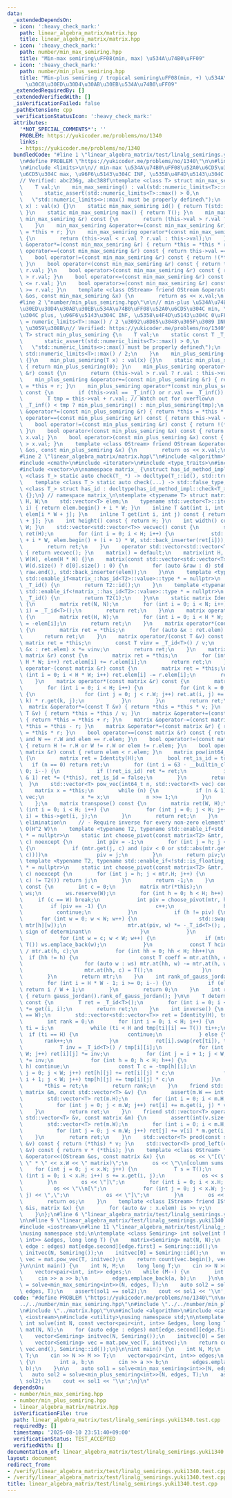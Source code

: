 ```yaml
---
data:
  _extendedDependsOn:
  - icon: ':heavy_check_mark:'
    path: linear_algebra_matrix/matrix.hpp
    title: linear_algebra_matrix/matrix.hpp
  - icon: ':heavy_check_mark:'
    path: number/min_max_semiring.hpp
    title: "Min-max semiring\uFF08(min, max) \u534A\u74B0\uFF09"
  - icon: ':heavy_check_mark:'
    path: number/min_plus_semiring.hpp
    title: "Min-plus semiring / tropical semiring\uFF08(min, +) \u534A\u74B0\u30FB\
      \u30C8\u30ED\u30D4\u30AB\u30EB\u534A\u74B0\uFF09"
  _extendedRequiredBy: []
  _extendedVerifiedWith: []
  _isVerificationFailed: false
  _pathExtension: cpp
  _verificationStatusIcon: ':heavy_check_mark:'
  attributes:
    '*NOT_SPECIAL_COMMENTS*': ''
    PROBLEM: https://yukicoder.me/problems/no/1340
    links:
    - https://yukicoder.me/problems/no/1340
  bundledCode: "#line 1 \"linear_algebra_matrix/test/linalg_semirings.yuki1340.test.cpp\"\
    \n#define PROBLEM \"https://yukicoder.me/problems/no/1340\"\n\n#line 2 \"number/min_max_semiring.hpp\"\
    \n#include <limits>\n\n// min-max \u534A\u74B0\uFF08\u52A0\u6CD5\u304C min, \u4E57\
    \u6CD5\u304C max, \u96F6\u5143\u304C INF, \u5358\u4F4D\u5143\u304C -INF\uFF09\n\
    // Verified: abc236g, abc388f\ntemplate <class T> struct min_max_semiring {\n\
    \    T val;\n    min_max_semiring() : val(std::numeric_limits<T>::max()) {\n \
    \       static_assert(std::numeric_limits<T>::max() > 0,\n                   \
    \   \"std::numeric_limits<>::max() must be properly defined\");\n    }\n    min_max_semiring(T\
    \ x) : val(x) {}\n    static min_max_semiring id() { return T(std::numeric_limits<T>::min());\
    \ }\n    static min_max_semiring max() { return T(); }\n    min_max_semiring operator+(const\
    \ min_max_semiring &r) const {\n        return (this->val > r.val ? r.val : this->val);\n\
    \    }\n    min_max_semiring &operator+=(const min_max_semiring &r) { return *this\
    \ = *this + r; }\n    min_max_semiring operator*(const min_max_semiring &r) const\
    \ {\n        return (this->val < r.val ? r.val : this->val);\n    }\n    min_max_semiring\
    \ &operator*=(const min_max_semiring &r) { return *this = *this * r; }\n    bool\
    \ operator==(const min_max_semiring &r) const { return this->val == r.val; }\n\
    \    bool operator!=(const min_max_semiring &r) const { return !(*this == r);\
    \ }\n    bool operator<(const min_max_semiring &r) const { return this->val <\
    \ r.val; }\n    bool operator>(const min_max_semiring &r) const { return this->val\
    \ > r.val; }\n    bool operator<=(const min_max_semiring &r) const { return this->val\
    \ <= r.val; }\n    bool operator>=(const min_max_semiring &r) const { return this->val\
    \ >= r.val; }\n    template <class OStream> friend OStream &operator<<(OStream\
    \ &os, const min_max_semiring &x) {\n        return os << x.val;\n    }\n};\n\
    #line 2 \"number/min_plus_semiring.hpp\"\n\n// min-plus \u534A\u74B0\u30FB\u30C8\
    \u30ED\u30D4\u30AB\u30EB\u534A\u74B0\uFF08\u52A0\u6CD5\u304C min, \u4E57\u6CD5\
    \u304C plus, \u96F6\u5143\u304C INF, \u5358\u4F4D\u5143\u304C 0\uFF09\n// INF\
    \ = numeric_limits<T>::max() / 2 \u3092\u8D85\u3048\u305F\u3089 INF \u306B clamp\
    \ \u3059\u308B\n// Verified: https://yukicoder.me/problems/no/1340\ntemplate <class\
    \ T> struct min_plus_semiring {\n    T val;\n    static const T _T_inf() {\n \
    \       static_assert(std::numeric_limits<T>::max() > 0,\n                   \
    \   \"std::numeric_limits<>::max() must be properly defined\");\n        return\
    \ std::numeric_limits<T>::max() / 2;\n    }\n    min_plus_semiring() : val(_T_inf())\
    \ {}\n    min_plus_semiring(T x) : val(x) {}\n    static min_plus_semiring id()\
    \ { return min_plus_semiring(0); }\n    min_plus_semiring operator+(const min_plus_semiring\
    \ &r) const {\n        return (this->val > r.val ? r.val : this->val);\n    }\n\
    \    min_plus_semiring &operator+=(const min_plus_semiring &r) { return *this\
    \ = *this + r; }\n    min_plus_semiring operator*(const min_plus_semiring &r)\
    \ const {\n        if (this->val == _T_inf() or r.val == _T_inf()) return min_plus_semiring();\n\
    \        T tmp = this->val + r.val; // Watch out for overflow\n        return\
    \ _T_inf() < tmp ? min_plus_semiring() : min_plus_semiring(tmp);\n    }\n    min_plus_semiring\
    \ &operator*=(const min_plus_semiring &r) { return *this = *this * r; }\n    bool\
    \ operator==(const min_plus_semiring &r) const { return this->val == r.val; }\n\
    \    bool operator!=(const min_plus_semiring &r) const { return !(*this == r);\
    \ }\n    bool operator<(const min_plus_semiring &x) const { return this->val <\
    \ x.val; }\n    bool operator>(const min_plus_semiring &x) const { return this->val\
    \ > x.val; }\n    template <class OStream> friend OStream &operator<<(OStream\
    \ &os, const min_plus_semiring &x) {\n        return os << x.val;\n    }\n};\n\
    #line 2 \"linear_algebra_matrix/matrix.hpp\"\n#include <algorithm>\n#include <cassert>\n\
    #include <cmath>\n#include <iterator>\n#include <type_traits>\n#include <utility>\n\
    #include <vector>\n\nnamespace matrix_ {\nstruct has_id_method_impl {\n    template\
    \ <class T_> static auto check(T_ *) -> decltype(T_::id(), std::true_type());\n\
    \    template <class T_> static auto check(...) -> std::false_type;\n};\ntemplate\
    \ <class T_> struct has_id : decltype(has_id_method_impl::check<T_>(nullptr))\
    \ {};\n} // namespace matrix_\n\ntemplate <typename T> struct matrix {\n    int\
    \ H, W;\n    std::vector<T> elem;\n    typename std::vector<T>::iterator operator[](int\
    \ i) { return elem.begin() + i * W; }\n    inline T &at(int i, int j) { return\
    \ elem[i * W + j]; }\n    inline T get(int i, int j) const { return elem[i * W\
    \ + j]; }\n    int height() const { return H; }\n    int width() const { return\
    \ W; }\n    std::vector<std::vector<T>> vecvec() const {\n        std::vector<std::vector<T>>\
    \ ret(H);\n        for (int i = 0; i < H; i++) {\n            std::copy(elem.begin()\
    \ + i * W, elem.begin() + (i + 1) * W, std::back_inserter(ret[i]));\n        }\n\
    \        return ret;\n    }\n    operator std::vector<std::vector<T>>() const\
    \ { return vecvec(); }\n    matrix() = default;\n    matrix(int H, int W) : H(H),\
    \ W(W), elem(H * W) {}\n    matrix(const std::vector<std::vector<T>> &d) : H(d.size()),\
    \ W(d.size() ? d[0].size() : 0) {\n        for (auto &raw : d) std::copy(raw.begin(),\
    \ raw.end(), std::back_inserter(elem));\n    }\n\n    template <typename T2, typename\
    \ std::enable_if<matrix_::has_id<T2>::value>::type * = nullptr>\n    static T2\
    \ _T_id() {\n        return T2::id();\n    }\n    template <typename T2, typename\
    \ std::enable_if<!matrix_::has_id<T2>::value>::type * = nullptr>\n    static T2\
    \ _T_id() {\n        return T2(1);\n    }\n\n    static matrix Identity(int N)\
    \ {\n        matrix ret(N, N);\n        for (int i = 0; i < N; i++) ret.at(i,\
    \ i) = _T_id<T>();\n        return ret;\n    }\n\n    matrix operator-() const\
    \ {\n        matrix ret(H, W);\n        for (int i = 0; i < H * W; i++) ret.elem[i]\
    \ = -elem[i];\n        return ret;\n    }\n    matrix operator*(const T &v) const\
    \ {\n        matrix ret = *this;\n        for (auto &x : ret.elem) x *= v;\n \
    \       return ret;\n    }\n    matrix operator/(const T &v) const {\n       \
    \ matrix ret = *this;\n        const T vinv = _T_id<T>() / v;\n        for (auto\
    \ &x : ret.elem) x *= vinv;\n        return ret;\n    }\n    matrix operator+(const\
    \ matrix &r) const {\n        matrix ret = *this;\n        for (int i = 0; i <\
    \ H * W; i++) ret.elem[i] += r.elem[i];\n        return ret;\n    }\n    matrix\
    \ operator-(const matrix &r) const {\n        matrix ret = *this;\n        for\
    \ (int i = 0; i < H * W; i++) ret.elem[i] -= r.elem[i];\n        return ret;\n\
    \    }\n    matrix operator*(const matrix &r) const {\n        matrix ret(H, r.W);\n\
    \        for (int i = 0; i < H; i++) {\n            for (int k = 0; k < W; k++)\
    \ {\n                for (int j = 0; j < r.W; j++) ret.at(i, j) += this->get(i,\
    \ k) * r.get(k, j);\n            }\n        }\n        return ret;\n    }\n  \
    \  matrix &operator*=(const T &v) { return *this = *this * v; }\n    matrix &operator/=(const\
    \ T &v) { return *this = *this / v; }\n    matrix &operator+=(const matrix &r)\
    \ { return *this = *this + r; }\n    matrix &operator-=(const matrix &r) { return\
    \ *this = *this - r; }\n    matrix &operator*=(const matrix &r) { return *this\
    \ = *this * r; }\n    bool operator==(const matrix &r) const { return H == r.H\
    \ and W == r.W and elem == r.elem; }\n    bool operator!=(const matrix &r) const\
    \ { return H != r.H or W != r.W or elem != r.elem; }\n    bool operator<(const\
    \ matrix &r) const { return elem < r.elem; }\n    matrix pow(int64_t n) const\
    \ {\n        matrix ret = Identity(H);\n        bool ret_is_id = true;\n     \
    \   if (n == 0) return ret;\n        for (int i = 63 - __builtin_clzll(n); i >=\
    \ 0; i--) {\n            if (!ret_is_id) ret *= ret;\n            if ((n >> i)\
    \ & 1) ret *= (*this), ret_is_id = false;\n        }\n        return ret;\n  \
    \  }\n    std::vector<T> pow_vec(int64_t n, std::vector<T> vec) const {\n    \
    \    matrix x = *this;\n        while (n) {\n            if (n & 1) vec = x *\
    \ vec;\n            x *= x;\n            n >>= 1;\n        }\n        return vec;\n\
    \    };\n    matrix transpose() const {\n        matrix ret(W, H);\n        for\
    \ (int i = 0; i < H; i++) {\n            for (int j = 0; j < W; j++) ret.at(j,\
    \ i) = this->get(i, j);\n        }\n        return ret;\n    }\n    // Gauss-Jordan\
    \ elimination\n    // - Require inverse for every non-zero element\n    // - Complexity:\
    \ O(H^2 W)\n    template <typename T2, typename std::enable_if<std::is_floating_point<T2>::value>::type\
    \ * = nullptr>\n    static int choose_pivot(const matrix<T2> &mtr, int h, int\
    \ c) noexcept {\n        int piv = -1;\n        for (int j = h; j < mtr.H; j++)\
    \ {\n            if (mtr.get(j, c) and (piv < 0 or std::abs(mtr.get(j, c)) > std::abs(mtr.get(piv,\
    \ c))))\n                piv = j;\n        }\n        return piv;\n    }\n   \
    \ template <typename T2, typename std::enable_if<!std::is_floating_point<T2>::value>::type\
    \ * = nullptr>\n    static int choose_pivot(const matrix<T2> &mtr, int h, int\
    \ c) noexcept {\n        for (int j = h; j < mtr.H; j++) {\n            if (mtr.get(j,\
    \ c) != T2()) return j;\n        }\n        return -1;\n    }\n    matrix gauss_jordan()\
    \ const {\n        int c = 0;\n        matrix mtr(*this);\n        std::vector<int>\
    \ ws;\n        ws.reserve(W);\n        for (int h = 0; h < H; h++) {\n       \
    \     if (c == W) break;\n            int piv = choose_pivot(mtr, h, c);\n   \
    \         if (piv == -1) {\n                c++;\n                h--;\n     \
    \           continue;\n            }\n            if (h != piv) {\n          \
    \      for (int w = 0; w < W; w++) {\n                    std::swap(mtr[piv][w],\
    \ mtr[h][w]);\n                    mtr.at(piv, w) *= -_T_id<T>(); // To preserve\
    \ sign of determinant\n                }\n            }\n            ws.clear();\n\
    \            for (int w = c; w < W; w++) {\n                if (mtr.at(h, w) !=\
    \ T()) ws.emplace_back(w);\n            }\n            const T hcinv = _T_id<T>()\
    \ / mtr.at(h, c);\n            for (int hh = 0; hh < H; hh++)\n              \
    \  if (hh != h) {\n                    const T coeff = mtr.at(hh, c) * hcinv;\n\
    \                    for (auto w : ws) mtr.at(hh, w) -= mtr.at(h, w) * coeff;\n\
    \                    mtr.at(hh, c) = T();\n                }\n            c++;\n\
    \        }\n        return mtr;\n    }\n    int rank_of_gauss_jordan() const {\n\
    \        for (int i = H * W - 1; i >= 0; i--) {\n            if (elem[i] != T{})\
    \ return i / W + 1;\n        }\n        return 0;\n    }\n    int rank() const\
    \ { return gauss_jordan().rank_of_gauss_jordan(); }\n\n    T determinant_of_upper_triangle()\
    \ const {\n        T ret = _T_id<T>();\n        for (int i = 0; i < H; i++) ret\
    \ *= get(i, i);\n        return ret;\n    }\n    int inverse() {\n        assert(H\
    \ == W);\n        std::vector<std::vector<T>> ret = Identity(H), tmp = *this;\n\
    \        int rank = 0;\n        for (int i = 0; i < H; i++) {\n            int\
    \ ti = i;\n            while (ti < H and tmp[ti][i] == T()) ti++;\n          \
    \  if (ti == H) {\n                continue;\n            } else {\n         \
    \       rank++;\n            }\n            ret[i].swap(ret[ti]), tmp[i].swap(tmp[ti]);\n\
    \            T inv = _T_id<T>() / tmp[i][i];\n            for (int j = 0; j <\
    \ W; j++) ret[i][j] *= inv;\n            for (int j = i + 1; j < W; j++) tmp[i][j]\
    \ *= inv;\n            for (int h = 0; h < H; h++) {\n                if (i ==\
    \ h) continue;\n                const T c = -tmp[h][i];\n                for (int\
    \ j = 0; j < W; j++) ret[h][j] += ret[i][j] * c;\n                for (int j =\
    \ i + 1; j < W; j++) tmp[h][j] += tmp[i][j] * c;\n            }\n        }\n \
    \       *this = ret;\n        return rank;\n    }\n    friend std::vector<T> operator*(const\
    \ matrix &m, const std::vector<T> &v) {\n        assert(m.W == int(v.size()));\n\
    \        std::vector<T> ret(m.H);\n        for (int i = 0; i < m.H; i++) {\n \
    \           for (int j = 0; j < m.W; j++) ret[i] += m.get(i, j) * v[j];\n    \
    \    }\n        return ret;\n    }\n    friend std::vector<T> operator*(const\
    \ std::vector<T> &v, const matrix &m) {\n        assert(int(v.size()) == m.H);\n\
    \        std::vector<T> ret(m.W);\n        for (int i = 0; i < m.H; i++) {\n \
    \           for (int j = 0; j < m.W; j++) ret[j] += v[i] * m.get(i, j);\n    \
    \    }\n        return ret;\n    }\n    std::vector<T> prod(const std::vector<T>\
    \ &v) const { return (*this) * v; }\n    std::vector<T> prod_left(const std::vector<T>\
    \ &v) const { return v * (*this); }\n    template <class OStream> friend OStream\
    \ &operator<<(OStream &os, const matrix &x) {\n        os << \"[(\" << x.H <<\
    \ \" * \" << x.W << \" matrix)\";\n        os << \"\\n[column sums: \";\n    \
    \    for (int j = 0; j < x.W; j++) {\n            T s = T();\n            for\
    \ (int i = 0; i < x.H; i++) s += x.get(i, j);\n            os << s << \",\";\n\
    \        }\n        os << \"]\";\n        for (int i = 0; i < x.H; i++) {\n  \
    \          os << \"\\n[\";\n            for (int j = 0; j < x.W; j++) os << x.get(i,\
    \ j) << \",\";\n            os << \"]\";\n        }\n        os << \"]\\n\";\n\
    \        return os;\n    }\n    template <class IStream> friend IStream &operator>>(IStream\
    \ &is, matrix &x) {\n        for (auto &v : x.elem) is >> v;\n        return is;\n\
    \    }\n};\n#line 6 \"linear_algebra_matrix/test/linalg_semirings.yuki1340.test.cpp\"\
    \n\n#line 9 \"linear_algebra_matrix/test/linalg_semirings.yuki1340.test.cpp\"\n\
    #include <iostream>\n#line 11 \"linear_algebra_matrix/test/linalg_semirings.yuki1340.test.cpp\"\
    \nusing namespace std;\n\ntemplate <class Semiring> int solve(int N, const vector<pair<int,\
    \ int>> &edges, long long T) {\n    matrix<Semiring> mat(N, N);\n    for (auto\
    \ edge : edges) mat[edge.second][edge.first] = Semiring::id();\n    vector<Semiring>\
    \ initvec(N, Semiring());\n    initvec[0] = Semiring::id();\n    vector<Semiring>\
    \ vec = mat.pow_vec(T, initvec);\n    return count(vec.begin(), vec.end(), Semiring::id());\n\
    }\n\nint main() {\n    int N, M;\n    long long T;\n    cin >> N >> M >> T;\n\
    \    vector<pair<int, int>> edges;\n    while (M--) {\n        int a, b;\n   \
    \     cin >> a >> b;\n        edges.emplace_back(a, b);\n    }\n\n    auto sol1\
    \ = solve<min_max_semiring<int>>(N, edges, T);\n    auto sol2 = solve<min_plus_semiring<int>>(N,\
    \ edges, T);\n    assert(sol1 == sol2);\n    cout << sol1 << '\\n';\n}\n"
  code: "#define PROBLEM \"https://yukicoder.me/problems/no/1340\"\n\n#include \"\
    ../../number/min_max_semiring.hpp\"\n#include \"../../number/min_plus_semiring.hpp\"\
    \n#include \"../matrix.hpp\"\n\n#include <algorithm>\n#include <cassert>\n#include\
    \ <iostream>\n#include <utility>\nusing namespace std;\n\ntemplate <class Semiring>\
    \ int solve(int N, const vector<pair<int, int>> &edges, long long T) {\n    matrix<Semiring>\
    \ mat(N, N);\n    for (auto edge : edges) mat[edge.second][edge.first] = Semiring::id();\n\
    \    vector<Semiring> initvec(N, Semiring());\n    initvec[0] = Semiring::id();\n\
    \    vector<Semiring> vec = mat.pow_vec(T, initvec);\n    return count(vec.begin(),\
    \ vec.end(), Semiring::id());\n}\n\nint main() {\n    int N, M;\n    long long\
    \ T;\n    cin >> N >> M >> T;\n    vector<pair<int, int>> edges;\n    while (M--)\
    \ {\n        int a, b;\n        cin >> a >> b;\n        edges.emplace_back(a,\
    \ b);\n    }\n\n    auto sol1 = solve<min_max_semiring<int>>(N, edges, T);\n \
    \   auto sol2 = solve<min_plus_semiring<int>>(N, edges, T);\n    assert(sol1 ==\
    \ sol2);\n    cout << sol1 << '\\n';\n}\n"
  dependsOn:
  - number/min_max_semiring.hpp
  - number/min_plus_semiring.hpp
  - linear_algebra_matrix/matrix.hpp
  isVerificationFile: true
  path: linear_algebra_matrix/test/linalg_semirings.yuki1340.test.cpp
  requiredBy: []
  timestamp: '2025-08-10 23:51:40+09:00'
  verificationStatus: TEST_ACCEPTED
  verifiedWith: []
documentation_of: linear_algebra_matrix/test/linalg_semirings.yuki1340.test.cpp
layout: document
redirect_from:
- /verify/linear_algebra_matrix/test/linalg_semirings.yuki1340.test.cpp
- /verify/linear_algebra_matrix/test/linalg_semirings.yuki1340.test.cpp.html
title: linear_algebra_matrix/test/linalg_semirings.yuki1340.test.cpp
---
```

